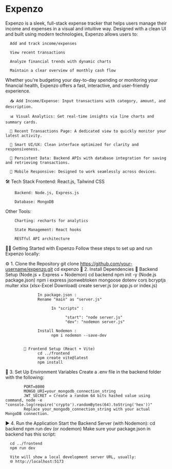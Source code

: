 # Expenzo

Expenzo is a sleek, full-stack expense tracker that helps users manage their income and expenses in a visual and intuitive way. Designed with a clean UI and built using modern technologies, Expenzo allows users to:

      Add and track income/expenses
      
      View recent transactions
      
      Analyze financial trends with dynamic charts
      
      Maintain a clear overview of monthly cash flow

Whether you're budgeting your day-to-day spending or monitoring your financial health, Expenzo offers a fast, interactive, and user-friendly experience.

      📥 Add Income/Expense: Input transactions with category, amount, and description.
      
      📊 Visual Analytics: Get real-time insights via line charts and summary cards.
      
      🧾 Recent Transactions Page: A dedicated view to quickly monitor your latest activity.
      
      🧠 Smart UI/UX: Clean interface optimized for clarity and responsiveness.
      
      🔁 Persistent Data: Backend APIs with database integration for saving and retrieving transactions.
      
      📱 Mobile Responsive: Designed to work seamlessly across devices.

🛠️ Tech Stack
        Frontend: React.js, Tailwind CSS
        
        Backend: Node.js, Express.js
        
        Database: MongoDB

Other Tools:

        Charting: recharts for analytics
        
        State Management: React hooks
        
        RESTful API architecture

🧑‍💻 Getting Started with Expenzo
Follow these steps to set up and run Expenzo locally:

⚙️ 1. Clone the Repository
            git clone https://github.com/your-username/expenzo.git
            cd expenzo
📁 2. Install Dependencies
            🔹 Backend Setup (Node.js + Express + Nodemon)
                  cd backend
                  npm init -y (Node.js package.json)
                  npm i express jsonwebtoken mongoose dotenv cors bcryptjs multer xlsx (xlsx-Excel Download)
                  create server.js (or app.js or index.js)
                  
                  In package.json :
                  Rename "main" as "server.js"
                  
                        In "scripts" :
      
                              "start": "node server.js"
                              "dev": "nodemon server.js"
                  
                  Install Nodemon : 
                        npm i nodemon --save-dev
                  
            
            🔹 Frontend Setup (React + Vite)
                  cd ../frontend
                  npm create vite@latest
                  npm install


🔧 3. Set Up Environment Variables
Create a .env file in the backend folder with the following:
            
            PORT=8000
            MONGO_URI=your_mongodb_connection_string
            JWT_SECRET = Create a random 64 bits hashed value using command, node -e "console.log(require('crypto').randomBytes(64).toString('hex'))"
            Replace your_mongodb_connection_string with your actual MongoDB connection.
            

▶️ 4. Run the Application
      Start the Backend Server (with Nodemon):
      cd backend
      npm run dev  (or nodemon)
      Make sure your package.json in backend has this script:
      
      
      cd ../frontend
      npm run dev
      
      Vite will show a local development server URL, usually:
      🌐 http://localhost:5173





